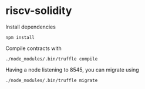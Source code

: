 # riscv-solidity

Install dependencies

    npm install

Compile contracts with

    ./node_modules/.bin/truffle compile

Having a node listening to 8545, you can migrate using

    ./node_modules/.bin/truffle migrate
